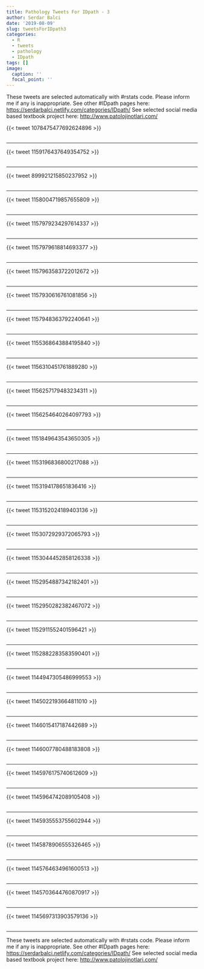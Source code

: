 ```yaml
---
title: Pathology Tweets For IDpath - 3
author: Serdar Balci
date: '2019-08-09'
slug: tweetsForIDpath3
categories:
  - R
  - tweets
  - pathology
  - IDpath
tags: []
image:
  caption: ''
  focal_point: ''
---
```



These tweets are selected automatically with #rstats code. Please inform me if any is inappropriate.
See other #IDpath pages here: https://serdarbalci.netlify.com/categories/IDpath/ 
See selected social media based textbook project here: http://www.patolojinotlari.com/

{{< tweet 1078475477692624896 >}}
<br>
<br>
<hr>
{{< tweet 1159176437649354752 >}}
<br>
<br>
<hr>
{{< tweet 899921215850237952 >}}
<br>
<br>
<hr>
{{< tweet 1158004719857655809 >}}
<br>
<br>
<hr>
{{< tweet 1157979234297614337 >}}
<br>
<br>
<hr>
{{< tweet 1157979618814693377 >}}
<br>
<br>
<hr>
{{< tweet 1157963583722012672 >}}
<br>
<br>
<hr>
{{< tweet 1157930616761081856 >}}
<br>
<br>
<hr>
{{< tweet 1157948363792240641 >}}
<br>
<br>
<hr>
{{< tweet 1155368643884195840 >}}
<br>
<br>
<hr>
{{< tweet 1156310451761889280 >}}
<br>
<br>
<hr>
{{< tweet 1156257179483234311 >}}
<br>
<br>
<hr>
{{< tweet 1156254640264097793 >}}
<br>
<br>
<hr>
{{< tweet 1151849643543650305 >}}
<br>
<br>
<hr>
{{< tweet 1153196836800217088 >}}
<br>
<br>
<hr>
{{< tweet 1153194178651836416 >}}
<br>
<br>
<hr>
{{< tweet 1153152024189403136 >}}
<br>
<br>
<hr>
{{< tweet 1153072929372065793 >}}
<br>
<br>
<hr>
{{< tweet 1153044452858126338 >}}
<br>
<br>
<hr>
{{< tweet 1152954887342182401 >}}
<br>
<br>
<hr>
{{< tweet 1152950282382467072 >}}
<br>
<br>
<hr>
{{< tweet 1152911552401596421 >}}
<br>
<br>
<hr>
{{< tweet 1152882283583590401 >}}
<br>
<br>
<hr>
{{< tweet 1144947305486999553 >}}
<br>
<br>
<hr>
{{< tweet 1145022193664811010 >}}
<br>
<br>
<hr>
{{< tweet 1146015417187442689 >}}
<br>
<br>
<hr>
{{< tweet 1146007780488183808 >}}
<br>
<br>
<hr>
{{< tweet 1145976175740612609 >}}
<br>
<br>
<hr>
{{< tweet 1145964742089105408 >}}
<br>
<br>
<hr>
{{< tweet 1145935553755602944 >}}
<br>
<br>
<hr>
{{< tweet 1145878906555326465 >}}
<br>
<br>
<hr>
{{< tweet 1145764634961600513 >}}
<br>
<br>
<hr>
{{< tweet 1145703644760870917 >}}
<br>
<br>
<hr>
{{< tweet 1145697313903579136 >}}
<br>
<br>
<hr>


These tweets are selected automatically with #rstats code. Please inform me if any is inappropriate.
See other #IDpath pages here: https://serdarbalci.netlify.com/categories/IDpath/ 
See selected social media based textbook project here: http://www.patolojinotlari.com/
